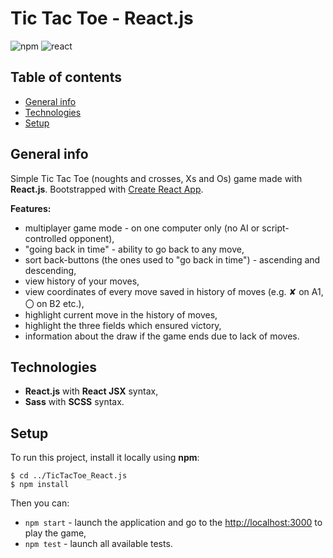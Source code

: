 # Tic Tac Toe - React.js

![npm](https://img.shields.io/badge/npm-7.0.3-blue)
![react](https://img.shields.io/badge/react-16.13.1-blue)

## Table of contents
* [General info](#general-info)
* [Technologies](#technologies)
* [Setup](#setup)

## General info

Simple Tic Tac Toe (noughts and crosses, Xs and Os) game made with **React.js**. Bootstrapped with [Create React App](https://github.com/facebook/create-react-app).

**Features:**
* multiplayer game mode - on one computer only (no AI or script-controlled opponent),
* "going back in time" - ability to go back to any move,
* sort back-buttons (the ones used to "go back in time") - ascending and descending,
* view history of your moves,
* view coordinates of every move saved in history of moves (e.g. ✘ on A1, 〇 on B2 etc.),
* highlight current move in the history of moves,
* highlight the three fields which ensured victory,
* information about the draw if the game ends due to lack of moves.

## Technologies

* **React.js** with **React JSX** syntax,
* **Sass** with **SCSS** syntax.

## Setup

To run this project, install it locally using **npm**:

```
$ cd ../TicTacToe_React.js
$ npm install
```

Then you can:

* `npm start` - launch the application and go to the [http://localhost:3000](http://localhost:3000) to play the game,
* `npm test` - launch all available tests.
